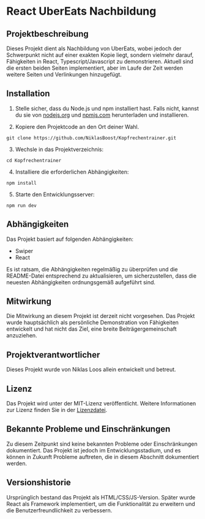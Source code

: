 # React UberEats Nachbildung

## Projektbeschreibung

Dieses Projekt dient als Nachbildung von UberEats, wobei jedoch der Schwerpunkt nicht auf einer exakten Kopie liegt, sondern vielmehr darauf, Fähigkeiten in React, Typescript/Javascript zu demonstrieren. Aktuell sind die ersten beiden Seiten implementiert, aber im Laufe der Zeit werden weitere Seiten und Verlinkungen hinzugefügt.

## Installation

1. Stelle sicher, dass du Node.js und npm installiert hast. Falls nicht, kannst du sie von [nodejs.org](https://nodejs.org/en) und [npmjs.com](https://www.npmjs.com/) herunterladen und installieren.

2. Kopiere den Projektcode an den Ort deiner Wahl.

`git clone https://github.com/NiklasBoost/Kopfrechentrainer.git`


3. Wechsle in das Projektverzeichnis:

`cd Kopfrechentrainer`


4. Installiere die erforderlichen Abhängigkeiten:

`npm install`

5. Starte den Entwicklungsserver:

`npm run dev`

## Abhängigkeiten

Das Projekt basiert auf folgenden Abhängigkeiten:

- Swiper
- React

Es ist ratsam, die Abhängigkeiten regelmäßig zu überprüfen und die README-Datei entsprechend zu aktualisieren, um sicherzustellen, dass die neuesten Abhängigkeiten ordnungsgemäß aufgeführt sind.

## Mitwirkung

Die Mitwirkung an diesem Projekt ist derzeit nicht vorgesehen. Das Projekt wurde hauptsächlich als persönliche Demonstration von Fähigkeiten entwickelt und hat nicht das Ziel, eine breite Beiträgergemeinschaft anzuziehen.

## Projektverantwortlicher

Dieses Projekt wurde von Niklas Loos allein entwickelt und betreut.

## Lizenz

Das Projekt wird unter der MIT-Lizenz veröffentlicht. Weitere Informationen zur Lizenz finden Sie in der [Lizenzdatei](https://www.notion.so/LICENSE).

## Bekannte Probleme und Einschränkungen

Zu diesem Zeitpunkt sind keine bekannten Probleme oder Einschränkungen dokumentiert. Das Projekt ist jedoch im Entwicklungsstadium, und es können in Zukunft Probleme auftreten, die in diesem Abschnitt dokumentiert werden.

## Versionshistorie

Ursprünglich bestand das Projekt als HTML/CSS/JS-Version. Später wurde React als Framework implementiert, um die Funktionalität zu erweitern und die Benutzerfreundlichkeit zu verbessern.